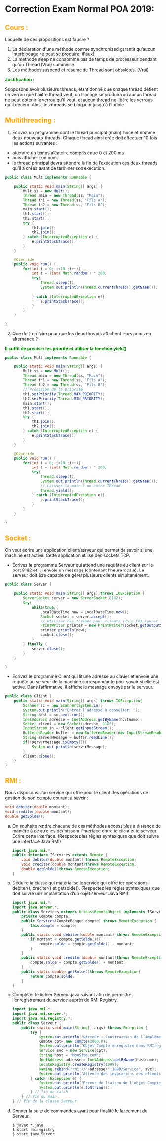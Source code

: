 # Correction Exam Normal POA 2019:
## <span style="color:orange">Cours :</span>

Laquelle de ces propositions est fausse ?
1. La déclaration d'une méthode comme synchronized garantit qu’aucun interblocage ne peut se produire. (Faux)
1. La méthode sleep ne consomme pas de temps de processeur pendant qu’un Thread (Vrai)
sommeille.
1. Les méthodes suspend et resume de Thread sont obsolètes. (Vrai)

<span style="color:green"><strong>Justification :</strong></span>

Supposons avoir plusieurs threads, étant donné que chaque thread détient un verrou que l'autre thread veut, un blocage se produira où aucun thread ne peut obtenir le verrou qu'il veut, et aucun thread ne libère les verrous qu'il détient. Ainsi, les threads se bloquent jusqu'à l'infinie.

## <span style="color:orange">Multithreading :</span>

1. Ecrivez un programme dont le thread principal (main) lance et nomme deux nouveaux
threads. Chaque thread ainsi créé doit effectuer 10 fois les actions suivantes :

- attendre un temps aléatoire compris entre 0 et 200 ms.
- puis afficher son nom.
- le thread principal devra attendre la fin de l’exécution des deux threads qu’il a créés avant de terminer son exécution.
```java
public class Mult implements Runnable {

    public static void main(String[] args) {
        Mult ss = new Mult();
        Thread main = new Thread(ss, "Main");
        Thread th1 = new Thread(ss, "Fils A");
        Thread th2 = new Thread(ss, "Fils B");
        main.start();
        th1.start();
        th2.start();
        try {
            th1.join();
            th2.join();
        } catch (InterruptedException e) {
            e.printStackTrace();
        }
    }

    @Override
    public void run() {
        for(int i = 0; i<10 ;i++){
            int t = (int) Math.random() * 200;
            try{
                Thread.sleep(t);
                System.out.println(Thread.currentThread().getName());
                
            } catch (InterruptedException e){
                e.printStackTrace();
            }
        }
    }
    
}
```

2. Que doit-on faire pour que les deux threads affichent leurs noms en alternance ?

<span style="color:green"><strong>Il suffit de préciser les priorité et utiliser la fonction yield()</strong></span>

```java
public class Mult implements Runnable {

    public static void main(String[] args) {
        Mult ss = new Mult();
        Thread main = new Thread(ss, "Main");
        Thread th1 = new Thread(ss, "Fils A");
        Thread th2 = new Thread(ss, "Fils B");
        // Précision de la priorité
        th1.setPriority(Thread.MAX_PRIORITY); 
        th2.setPriority(Thread.MIN_PRIORITY);
        main.start();
        th1.start();
        th2.start();
        try {
            th1.join();
            th2.join();
        } catch (InterruptedException e) {
            e.printStackTrace();
        }
    }

    @Override
    public void run() {
        for(int i = 0; i<10 ;i++){
            int t = (int) Math.random() * 200;
            try{
                Thread.sleep(t);
                System.out.println(Thread.currentThread().getName());
                // Laisser la main à un autre Thread
                Thread.yield();
            } catch (InterruptedException e){
                e.printStackTrace();
            }
        }
    }
    
}
```

## <span style="color:orange">Socket :</span>
On veut écrire une application client/serveur qui permet de savoir si une machine est active.
Cette application utilise des sockets TCP.
- Écrivez le programme Serveur qui attend une requête du client sur le port 8182 et lui
envoie un message (contenant l’heure locale). Le serveur doit être capable de gérer
plusieurs clients simultanément.
```java
public class Server {

    public static void main(String[] args) throws IOException {
        ServerSocket server = new ServerSocket(8182);
        try{
            while(true){
                LocalDateTime now = LocalDateTime.now();
                Socket socket = server.accept();
                // Utiliser des threads pour clients (Voir TP3 Sevrer 1 / ClientThead1)
                PrintWriter printer = new PrintWriter(socket.getOutputStream(), true);
                printer.println(now);
                socket.close();
            }
        } finally {
            server.close();
        }
    }
    
}

```
- Écrivez le programme Client qui lit une adresse au clavier et envoie une requête au serveur de la machine correspondante pour savoir si elle est active. Dans l’affirmative, il affiche le message envoyé par le serveur.
```java
public class Client {
    public static void main(String[] args) throws IOException{
        Scanner sc = new Scanner(System.in);
        System.out.println("Entrez l'adresse à consulter: ");
        String host = sc.nextLine();
        InetAddress adresse = InetAddress.getByName(hostname);
        Socket client = new Socket(adresse, 8182);
        InputStream in = client.getInputStream();
        BufferedReader buffer = new BufferedReader(new InputStreamReader(in));
        String serverMessage = buffer.readLine();
        if(!serverMessage.isEmpty()){
            System.out.println(serverMessage);
        }
        client.close();
    }
}
```

## <span style="color:orange">RMI :</span>

Nous disposons d’un service qui offre pour le client des opérations de gestion de son compte
courant à savoir :
```java
void debiter(double montant);
void crediter(double montant);
double getSolde();
```

<ol type="a">
  <li>On souhaite rendre chacune de ces méthodes accessibles à distance de manière à ce
qu’elles définissent l’interface entre le client et le serveur. Ecrire cette interface.
(Respectez les règles syntaxiques que doit suivre une interface Java RMI)

```java
import java.rmi.*;
public interface IServices extends Remote {
    void debiter(double montant) throws RemoteException;
    void crediter(double montant)throws RemoteException;
    double getSolde()throws RemoteException;
}
```
</li>
  <li>Déduire la classe qui matérialise le service qui offre les opérations debiter(), crediter() et
getsolde().
(Respectez les règles syntaxiques que doit suivre une implantation d’un objet serveur Java
RMI)

```java
import java.rmi.*;
import java.server.*;
public class Services extends UnicastRemoteObject implements IServices{
    private Compte compte;
    public Services(CompteBanque compte) throws RemoteException {
        this.compte = compte;
    }
    public static void debiter(double montant) throws RemoteException{
        if(montant < compte.getSolde()){
            compte.solde = compte.getSolde() - montant;
        }
    }
    public static void crediter(double montant)throws RemoteException{
        compte.solde = compte.getSolde() + montant;
    }
    public static double getSolde()throws RemoteException{
        return compte.solde;
    }
}
```

</li>
    <li>Compléter le fichier Serveur.java suivant afin de permettre l’enregistrement du service
    auprès de RMI Registry.
    
```java
import java.rmi.*;
import java.rmi.server.*;
import java.rmi.registry.*;
public class Serveur {
    public static void main(String[] args) throws Exception {
        try {
            System.out.println("Serveur : Construction de l’implémentation");
            Compte cpt= new Compte(2000.0);
            System.out.println("Objet Compte enregistré dans RMIregistry");
            Service svc = new Service(cpt);
            String host = "MonSite.com";
            InetAddress adresse = InetAddress.getByName(hostname);
            LocateRegistry.createRegistry(1099);
            Naming.rebind("rmi://"+adresse+":1099/Service", svc);
            System.out.println("Attente des invocations des clients ");
        } catch (Exception e) {
            System.out.println("Erreur de liaison de l'objet Compte");
            System.out.println(e.toString());
        } // fin de catch
    } // fin du main
} // fin de la classe Serveur
```
</li>
    <li>Donner la suite de commandes ayant pour finalité le lancement du Serveur.

```shell
$ javac *.java
$ start rmiregistry
$ start java Server
```
</li>
</ol>